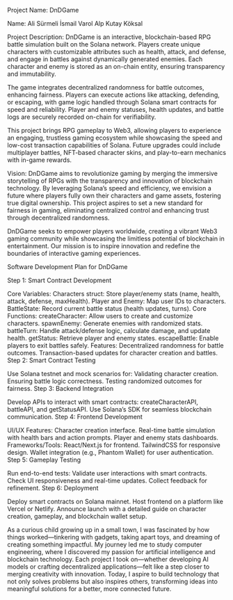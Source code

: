 Project Name: DnDGame

Name: 
Ali Sürmeli
İsmail Varol
Alp Kutay Köksal

Project Description:
DnDGame is an interactive, blockchain-based RPG battle simulation built on the Solana network. Players create unique characters with customizable attributes such as health, attack, and defense, and engage in battles against dynamically generated enemies. Each character and enemy is stored as an on-chain entity, ensuring transparency and immutability.

The game integrates decentralized randomness for battle outcomes, enhancing fairness. Players can execute actions like attacking, defending, or escaping, with game logic handled through Solana smart contracts for speed and reliability. Player and enemy statuses, health updates, and battle logs are securely recorded on-chain for verifiability.

This project brings RPG gameplay to Web3, allowing players to experience an engaging, trustless gaming ecosystem while showcasing the speed and low-cost transaction capabilities of Solana. Future upgrades could include multiplayer battles, NFT-based character skins, and play-to-earn mechanics with in-game rewards.

Vision: 
DnDGame aims to revolutionize gaming by merging the immersive storytelling of RPGs with the transparency and innovation of blockchain technology. By leveraging Solana’s speed and efficiency, we envision a future where players fully own their characters and game assets, fostering true digital ownership. This project aspires to set a new standard for fairness in gaming, eliminating centralized control and enhancing trust through decentralized randomness.

DnDGame seeks to empower players worldwide, creating a vibrant Web3 gaming community while showcasing the limitless potential of blockchain in entertainment. Our mission is to inspire innovation and redefine the boundaries of interactive gaming experiences.

Software Development Plan for DnDGame

Step 1: Smart Contract Development

Core Variables:
Characters struct: Store player/enemy stats (name, health, attack, defense, maxHealth).
Player and Enemy: Map user IDs to characters.
BattleState: Record current battle status (health updates, turns).
Core Functions:
createCharacter: Allow users to create and customize characters.
spawnEnemy: Generate enemies with randomized stats.
battleTurn: Handle attack/defense logic, calculate damage, and update health.
getStatus: Retrieve player and enemy states.
escapeBattle: Enable players to exit battles safely.
Features:
Decentralized randomness for battle outcomes.
Transaction-based updates for character creation and battles.
Step 2: Smart Contract Testing

Use Solana testnet and mock scenarios for:
Validating character creation.
Ensuring battle logic correctness.
Testing randomized outcomes for fairness.
Step 3: Backend Integration

Develop APIs to interact with smart contracts:
createCharacterAPI, battleAPI, and getStatusAPI.
Use Solana’s SDK for seamless blockchain communication.
Step 4: Frontend Development

UI/UX Features:
Character creation interface.
Real-time battle simulation with health bars and action prompts.
Player and enemy stats dashboards.
Frameworks/Tools:
React/Next.js for frontend.
TailwindCSS for responsive design.
Wallet integration (e.g., Phantom Wallet) for user authentication.
Step 5: Gameplay Testing

Run end-to-end tests:
Validate user interactions with smart contracts.
Check UI responsiveness and real-time updates.
Collect feedback for refinement.
Step 6: Deployment

Deploy smart contracts on Solana mainnet.
Host frontend on a platform like Vercel or Netlify.
Announce launch with a detailed guide on character creation, gameplay, and blockchain wallet setup.



As a curious child growing up in a small town, I was fascinated by how things worked—tinkering with gadgets, taking apart toys, and dreaming of creating something impactful. My journey led me to study computer engineering, where I discovered my passion for artificial intelligence and blockchain technology. Each project I took on—whether developing AI models or crafting decentralized applications—felt like a step closer to merging creativity with innovation. Today, I aspire to build technology that not only solves problems but also inspires others, transforming ideas into meaningful solutions for a better, more connected future.


